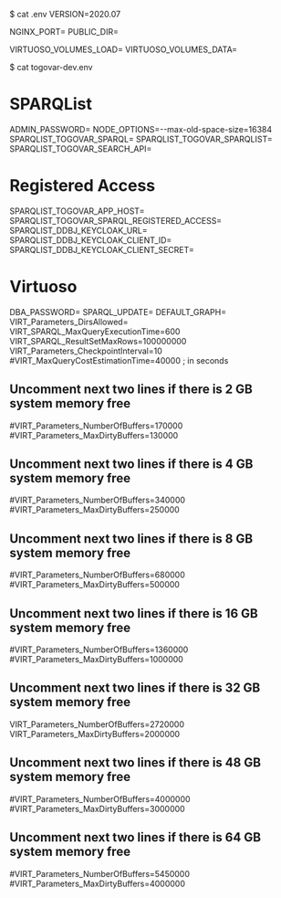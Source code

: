 
$ cat .env
VERSION=2020.07

NGINX_PORT=
PUBLIC_DIR=

VIRTUOSO_VOLUMES_LOAD=
VIRTUOSO_VOLUMES_DATA=


$ cat togovar-dev.env

# SPARQList
ADMIN_PASSWORD=
NODE_OPTIONS=--max-old-space-size=16384
SPARQLIST_TOGOVAR_SPARQL=
SPARQLIST_TOGOVAR_SPARQLIST=
SPARQLIST_TOGOVAR_SEARCH_API=
# Registered Access
SPARQLIST_TOGOVAR_APP_HOST=
SPARQLIST_TOGOVAR_SPARQL_REGISTERED_ACCESS=
SPARQLIST_DDBJ_KEYCLOAK_URL=
SPARQLIST_DDBJ_KEYCLOAK_CLIENT_ID=
SPARQLIST_DDBJ_KEYCLOAK_CLIENT_SECRET=

# Virtuoso
DBA_PASSWORD=
SPARQL_UPDATE=
DEFAULT_GRAPH=
VIRT_Parameters_DirsAllowed=
VIRT_SPARQL_MaxQueryExecutionTime=600
VIRT_SPARQL_ResultSetMaxRows=100000000
VIRT_Parameters_CheckpointInterval=10
#VIRT_MaxQueryCostEstimationTime=40000   ; in seconds

## Uncomment next two lines if there is 2 GB system memory free
#VIRT_Parameters_NumberOfBuffers=170000
#VIRT_Parameters_MaxDirtyBuffers=130000
## Uncomment next two lines if there is 4 GB system memory free
#VIRT_Parameters_NumberOfBuffers=340000
#VIRT_Parameters_MaxDirtyBuffers=250000
## Uncomment next two lines if there is 8 GB system memory free
#VIRT_Parameters_NumberOfBuffers=680000
#VIRT_Parameters_MaxDirtyBuffers=500000
## Uncomment next two lines if there is 16 GB system memory free
#VIRT_Parameters_NumberOfBuffers=1360000
#VIRT_Parameters_MaxDirtyBuffers=1000000
## Uncomment next two lines if there is 32 GB system memory free
VIRT_Parameters_NumberOfBuffers=2720000
VIRT_Parameters_MaxDirtyBuffers=2000000
## Uncomment next two lines if there is 48 GB system memory free
#VIRT_Parameters_NumberOfBuffers=4000000
#VIRT_Parameters_MaxDirtyBuffers=3000000
## Uncomment next two lines if there is 64 GB system memory free
#VIRT_Parameters_NumberOfBuffers=5450000
#VIRT_Parameters_MaxDirtyBuffers=4000000

